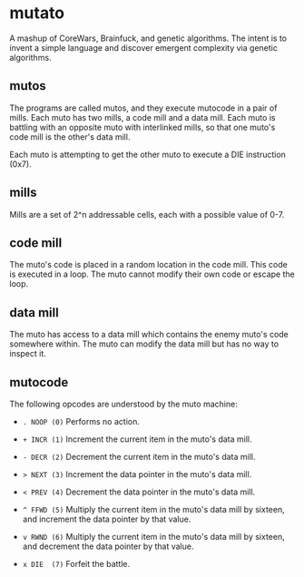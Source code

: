 mutato
======

A mashup of CoreWars, Brainfuck, and genetic algorithms.  The intent
is to invent a simple language and discover emergent complexity via
genetic algorithms.

mutos
-----

The programs are called mutos, and they execute mutocode in a pair
of mills.  Each muto has two mills, a code mill and a data mill.
Each muto is battling with an opposite muto with interlinked mills,
so that one muto's code mill is the other's data mill.

Each muto is attempting to get the other muto to execute a DIE
instruction (0x7).

mills
-----

Mills are a set of 2^n addressable cells, each with a possible value
of 0-7.

code mill
---------

The muto's code is placed in a random location in the code mill.
This code is executed in a loop.  The muto cannot modify their own
code or escape the loop.

data mill
---------

The muto has access to a data mill which contains the enemy muto's
code somewhere within.  The muto can modify the data mill but has
no way to inspect it.

mutocode
--------

The following opcodes are understood by the muto machine:

*   `. NOOP (0)`
    Performs no action.

*   `+ INCR (1)`
    Increment the current item in the muto's data mill.

*   `- DECR (2)`
    Decrement the current item in the muto's data mill.

*   `> NEXT (3)`
    Increment the data pointer in the muto's data mill.

*   `< PREV (4)`
    Decrement the data pointer in the muto's data mill.

*   `^ FFWD (5)`
    Multiply the current item in the muto's data mill by sixteen, and increment the data pointer by that value.

*   `v RWND (6)`
    Multiply the current item in the muto's data mill by sixteen, and decrement the data pointer by that value.

*   `x DIE  (7)`
    Forfeit the battle.
